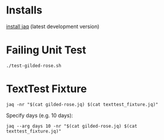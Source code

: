# Installs

[install jaq](https://github.com/01mf02/jaq#installation) (latest development version)

# Failing Unit Test

```shell
./test-gilded-rose.sh
```

# TextTest Fixture

```shell
jaq -nr "$(cat gilded-rose.jq) $(cat texttest_fixture.jq)"
```

Specify days (e.g. 10 days):

```shell
jaq --arg days 10 -nr "$(cat gilded-rose.jq) $(cat texttest_fixture.jq)"
```
